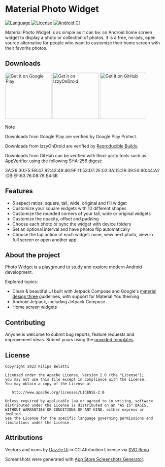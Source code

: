 Material Photo Widget
=====

[![Language](https://img.shields.io/badge/language-kotlin-brightgreen.svg)](https://www.github.com/fibelatti/photo-widget)
[![License](https://img.shields.io/badge/License-Apache%202.0-blue.svg)](https://opensource.org/licenses/Apache-2.0)
[![Android CI](https://github.com/fibelatti/photo-widget/workflows/Android%20CI/badge.svg)](https://github.com/fibelatti/photo-widget/actions?query=workflow%3A%22Android+CI%22)

Material Photo Widget is as simple as it can be: an Android home screen widget to display a photo or
collection of photos. It is a free, no-ads, open source alternative for people who want to customize
their home screen with their favorite photos.

Downloads
--------

<a href='https://play.google.com/store/apps/details?id=com.fibelatti.photowidget'><img alt='Get it on Google Play' src='https://play.google.com/intl/en_us/badges/images/generic/en_badge_web_generic.png' width='150' /></a>
<a href='https://apt.izzysoft.de/fdroid/index/apk/com.fibelatti.photowidget'><img alt='Get it on IzzyOnDroid' src='https://gitlab.com/IzzyOnDroid/repo/-/raw/master/assets/IzzyOnDroid.png' width='150' /></a>
<a href="https://github.com/fibelatti/photo-widget/releases/latest"><img alt="Get it on GitHub" src="https://github.com/machiav3lli/oandbackupx/blob/034b226cea5c1b30eb4f6a6f313e4dadcbb0ece4/badge_github.png" width="150"></a>

>[!Note]
>
> Downloads from Google Play are verified by Google Play Protect.
>
> Downloads from IzzyOnDroid are verified by [Reproducible Builds](https://android.izzysoft.de/articles/named/iod-rbs-mirrors-clients?lang=en).
>
> Downloads from GitHub can be verified with third-party tools such as [AppVerifier](https://github.com/soupslurpr/AppVerifier) using the following SHA-256 digest:
>
> 3A:36:30:F5:EB:47:82:43:49:46:9F:11:53:D7:2E:02:3A:15:29:39:50:60:44:A2:DB:EF:63:76:08:76:E4:5B

Features
--------

* 5 aspect ratios: square, tall, wide, original and fill widget
* Customize your square widgets with 10 different shapes
* Customize the rounded corners of your tall, wide or original widgets
* Customize the opacity, offset and padding
* Choose each photo or sync the widget with device folders
* Set an optional interval and have photos flip automatically
* Choose the tap action of each widget: none, view next photo, view in full
  screen or open another app

About the project
--------

Photo Widget is a playground to study and explore modern Android development.

Explored topics:
- Clean & beautiful UI built with Jetpack Compose and Google's [material design three](https://m3.material.io/) guidelines, with support for Material You theming
- Android Jetpack, including Jetpack Compose
- Home screen widgets

Contributing
--------

Anyone is welcome to submit bug reports, feature requests and improvement ideas. Submit yours using the [provided templates](https://github.com/fibelatti/photo-widget/issues/new/choose).

License
--------

    Copyright 2023 Filipe Belatti

    Licensed under the Apache License, Version 2.0 (the "License");
    you may not use this file except in compliance with the License.
    You may obtain a copy of the License at

       http://www.apache.org/licenses/LICENSE-2.0

    Unless required by applicable law or agreed to in writing, software
    distributed under the License is distributed on an "AS IS" BASIS,
    WITHOUT WARRANTIES OR CONDITIONS OF ANY KIND, either express or implied.
    See the License for the specific language governing permissions and
    limitations under the License.

Attributions
--------
Vectors and icons by <a href="https://dazzleui.gumroad.com/l/dazzleiconsfree?ref=svgrepo.com" target="_blank">Dazzle Ui</a> in CC Attribution License via <a href="https://www.svgrepo.com/" target="_blank">SVG Repo</a>

Screenshots were generated with <a href="https://screenshots.pro" target="_blank">App Store Screenshots Generator</a>.
